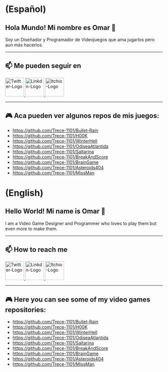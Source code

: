 # (Español)
## Hola Mundo! Mi nombre es Omar 👋

Soy un Diseñador y Programador de Videojuegos que ama jugarlos pero aun más hacerlos.

---

## 📫 Me pueden seguir en
<a href="https://twitter.com/OmarBazziDP" target="_blank" title="Twitter - @OmarBazziDP">
<img src="https://user-images.githubusercontent.com/22348284/168504092-b4b07aed-5044-4805-8a85-94ca606dd2fa.svg" alt="Twitter-Logo" style="width:60px;"/>
</a>

<a href="https://www.linkedin.com/in/omar-bazzi-sf/" target="_blank" title="Linkedin - Omar Bazzi">
<img src="https://user-images.githubusercontent.com/22348284/168504412-4aec7fcf-563e-4b98-ae06-449c43f68754.svg" alt="Linkdn-Logo" style="width:60px;"/>
</a>

<a href="https://cleric13.itch.io/" target="_blank" title="itch.io - NiceBug Games">
<img src="https://user-images.githubusercontent.com/22348284/168504541-e9951f8e-11a6-4419-8633-253aa2020328.svg" alt="Itchio-Logo" style="width:60px;"/>
</a>

---


<!--- 🔭 Actualmente estoy trabajando en el juego "YVA" que sirve de base a un curso de formacion para introducirse a la creacion de Videojuegos y en proyecto pequeños con [Pilas Engine](https://pilas-engine.com.ar/) que tienen como objetivo enseñar programación de Videojuegos a alumnos de primaria y secundaria.
- 🌱 Actualmente estoy tratando de aprender nociones de UI/UX con un enfoque mas orientado a la accesibilidad (el futuro es accesible). -->

## :video_game: Aca pueden ver algunos repos de mis juegos:
- https://github.com/Trece-1101/Bullet-Rain
- https://github.com/Trece-1101/H00K
- https://github.com/Trece-1101/WinterHell
- https://github.com/Trece-1101/OdiseaAtlantida
- https://github.com/Trece-1101/Saltarina
- https://github.com/Trece-1101/BreakAndScore
- https://github.com/Trece-1101/BrainGame
- https://github.com/Trece-1101/Asteroids404
- https://github.com/Trece-1101/MissMan


##
##
# (English)

## Hello World! Mi name is Omar 👋

I am a Video Game Designer and Programmer who loves to play them but even more to make them.

---

## 📫 How to reach me
<a href="https://twitter.com/OmarBazziDP" target="_blank" title="Twitter - @OmarBazziDP">
<img src="https://user-images.githubusercontent.com/22348284/168504092-b4b07aed-5044-4805-8a85-94ca606dd2fa.svg" alt="Twitter-Logo" style="width:60px;"/>
</a>

<a href="https://www.linkedin.com/in/omar-bazzi-sf/" target="_blank" title="Linkedin - Omar Bazzi">
<img src="https://user-images.githubusercontent.com/22348284/168504412-4aec7fcf-563e-4b98-ae06-449c43f68754.svg" alt="Linkdn-Logo" style="width:60px;"/>
</a>

<a href="https://cleric13.itch.io/" target="_blank" title="itch.io - NiceBug Games">
<img src="https://user-images.githubusercontent.com/22348284/168504541-e9951f8e-11a6-4419-8633-253aa2020328.svg" alt="Itchio-Logo" style="width:60px;"/>
</a>

---



<!---
- 🔭 I’m currently working on a videogame named "Saltarina" (Bouncy) which is kind of a basis-game for a training course to introduce students to the creation of videogames and in tiny projects with [Pilas Engine](https://pilas-engine.com.ar/) which aim is to teach (videogames) programming to elementary and high school estudents.
- 🌱 I’m currently learning notions of UI / UX with a more accessibility-oriented approach (future is accessible).-->
## :video_game: Here you can see some of my video games repositories:
- https://github.com/Trece-1101/Bullet-Rain
- https://github.com/Trece-1101/H00K
- https://github.com/Trece-1101/WinterHell
- https://github.com/Trece-1101/OdiseaAtlantida
- https://github.com/Trece-1101/Saltarina
- https://github.com/Trece-1101/BreakAndScore
- https://github.com/Trece-1101/BrainGame
- https://github.com/Trece-1101/Asteroids404
- https://github.com/Trece-1101/MissMan
